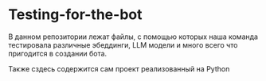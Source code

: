 # Testing-for-the-bot

В данном репозитории лежат файлы, с помощью которых наша команда тестировала различные эбеддинги, LLM модели и много всего что пригодится в создании бота.

Также сздесь содержится сам проект реализованный на Python 
